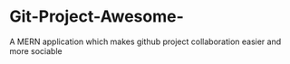 # Git-Project-Awesome-
A MERN application which makes github project collaboration easier and more sociable
